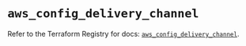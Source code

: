 # `aws_config_delivery_channel`

Refer to the Terraform Registry for docs: [`aws_config_delivery_channel`](https://registry.terraform.io/providers/hashicorp/aws/6.7.0/docs/resources/config_delivery_channel).

